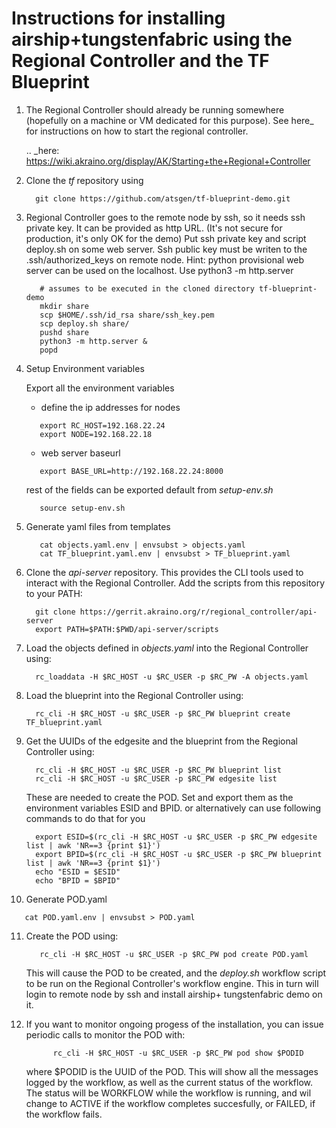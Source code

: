 Instructions for installing airship+tungstenfabric using the Regional Controller and the TF Blueprint
======================================================================================================

1. The Regional Controller should already be running somewhere (hopefully on a machine or
   VM dedicated for this purpose). See here_ for instructions on how to start the regional
   controller.

   .. _here: https://wiki.akraino.org/display/AK/Starting+the+Regional+Controller

2. Clone the *tf* repository using

   ~~~
     git clone https://github.com/atsgen/tf-blueprint-demo.git
   ~~~

3. Regional Controller goes to the remote node by ssh, so it needs ssh private key.
   It can be provided as http URL. (It's not secure for production, it's only OK for the demo)
   Put ssh private key and script deploy.sh on some web server.
   Ssh public key must be writen to the .ssh/authorized_keys on remote node.
   Hint: python provisional web server can be used on the localhost. Use python3 -m http.server
   ~~~
      # assumes to be executed in the cloned directory tf-blueprint-demo
      mkdir share
      scp $HOME/.ssh/id_rsa share/ssh_key.pem
      scp deploy.sh share/
      pushd share
      python3 -m http.server &
      popd
   ~~~

4. Setup Environment variables

   Export all the environment variables
      - define the ip addresses for nodes
      ~~~
         export RC_HOST=192.168.22.24
         export NODE=192.168.22.18
      ~~~
      - web server baseurl
      ~~~
         export BASE_URL=http://192.168.22.24:8000
      ~~~
   rest of the fields can be exported default from *setup-env.sh*
   ~~~
      source setup-env.sh
   ~~~

5. Generate yaml files from templates

   ~~~
      cat objects.yaml.env | envsubst > objects.yaml
      cat TF_blueprint.yaml.env | envsubst > TF_blueprint.yaml
   ~~~

6. Clone the *api-server* repository.  This provides the CLI tools used to interact with the
   Regional Controller.  Add the scripts from this repository to your PATH:

   ~~~
     git clone https://gerrit.akraino.org/r/regional_controller/api-server
     export PATH=$PATH:$PWD/api-server/scripts
   ~~~

7. Load the objects defined in *objects.yaml* into the Regional Controller using:

   ~~~
     rc_loaddata -H $RC_HOST -u $RC_USER -p $RC_PW -A objects.yaml
   ~~~

8. Load the blueprint into the Regional Controller using:

   ~~~
     rc_cli -H $RC_HOST -u $RC_USER -p $RC_PW blueprint create TF_blueprint.yaml
   ~~~

9. Get the UUIDs of the edgesite and the blueprint from the Regional Controller using:

    ~~~
      rc_cli -H $RC_HOST -u $RC_USER -p $RC_PW blueprint list
      rc_cli -H $RC_HOST -u $RC_USER -p $RC_PW edgesite list
    ~~~

    These are needed to create the POD.
    Set and export them as the environment variables ESID and BPID.
    or alternatively can use following commands to do that for you

    ~~~
      export ESID=$(rc_cli -H $RC_HOST -u $RC_USER -p $RC_PW edgesite list | awk 'NR==3 {print $1}')
      export BPID=$(rc_cli -H $RC_HOST -u $RC_USER -p $RC_PW blueprint list | awk 'NR==3 {print $1}')
      echo "ESID = $ESID"
      echo "BPID = $BPID"
    ~~~

10. Generate POD.yaml

   ~~~
      cat POD.yaml.env | envsubst > POD.yaml
   ~~~

11. Create the POD using:

    ~~~
       rc_cli -H $RC_HOST -u $RC_USER -p $RC_PW pod create POD.yaml
    ~~~

    This will cause the POD to be created, and the *deploy.sh* workflow script to be
    run on the Regional Controller's workflow engine. This in turn will login to remote node by ssh
    and install airship+ tungstenfabric demo on it.

12. If you want to monitor ongoing progess of the installation, you can issue periodic calls
    to monitor the POD with:

    ~~~
          rc_cli -H $RC_HOST -u $RC_USER -p $RC_PW pod show $PODID
    ~~~

    where $PODID is the UUID of the POD. This will show all the messages logged by the
    workflow, as well as the current status of the workflow. The status will be WORKFLOW
    while the workflow is running, and wil change to ACTIVE if the workflow completes
    succesfully, or FAILED, if the workflow fails.
